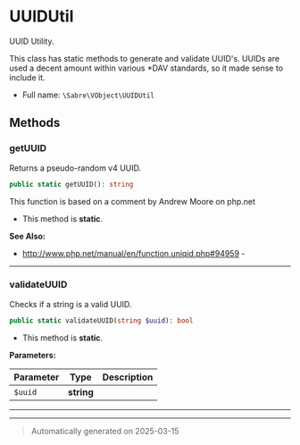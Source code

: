 
# UUIDUtil

UUID Utility.

This class has static methods to generate and validate UUID's.
UUIDs are used a decent amount within various *DAV standards, so it made
sense to include it.

* Full name: `\Sabre\VObject\UUIDUtil`




## Methods


### getUUID

Returns a pseudo-random v4 UUID.

```php
public static getUUID(): string
```

This function is based on a comment by Andrew Moore on php.net

* This method is **static**.








**See Also:**

* http://www.php.net/manual/en/function.uniqid.php#94959 - 

***

### validateUUID

Checks if a string is a valid UUID.

```php
public static validateUUID(string $uuid): bool
```



* This method is **static**.




**Parameters:**

| Parameter | Type | Description |
|-----------|------|-------------|
| `$uuid` | **string** |  |





***


***
> Automatically generated on 2025-03-15
